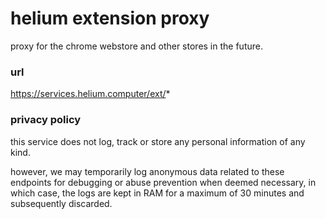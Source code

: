 # helium extension proxy

proxy for the chrome webstore and other stores in the future.

### url
https://services.helium.computer/ext/*

### privacy policy
this service does not log, track or store any personal information of any kind.

however, we may temporarily log anonymous data related to these endpoints for
debugging or abuse prevention when deemed necessary, in which case, the logs
are kept in RAM for a maximum of 30 minutes and subsequently discarded.
